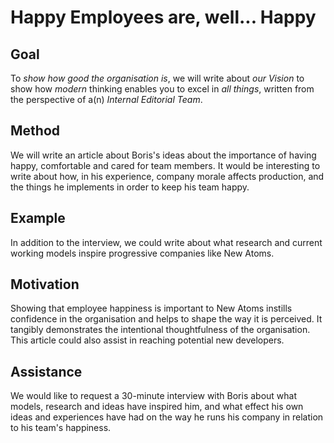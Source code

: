 # Happy Employees are, well... Happy

## Goal
To *show how good the organisation is*, we will write about *our Vision* to show how *modern* thinking enables you to excel in *all things*, written from the perspective of a(n) *Internal Editorial Team*.

## Method
We will write an article about Boris's ideas about the importance of having happy, comfortable and cared for team members. It would be interesting to write about how, in his experience, company morale affects production, and the things he implements in order to keep his team happy.

## Example
In addition to the interview, we could write about what research and current working models inspire progressive companies like New Atoms.

## Motivation
Showing that employee happiness is important to New Atoms instills confidence in the organisation and helps to shape the way it is perceived. It tangibly demonstrates the intentional thoughtfulness of the organisation. This article could also assist in reaching potential new developers.

## Assistance
We would like to request a 30-minute interview with Boris about what models, research and ideas have inspired him, and what effect his own ideas and experiences have had on the way he runs his company in relation to his team's happiness.
